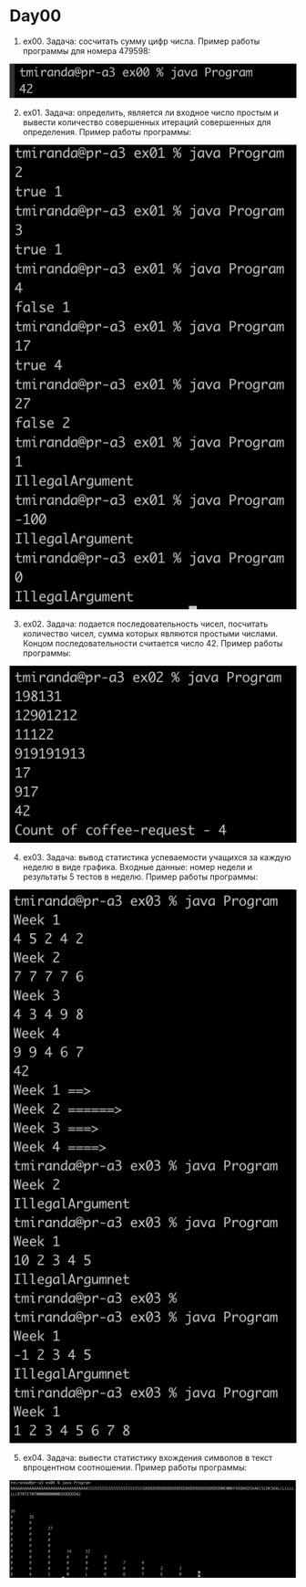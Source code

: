 # Day00
1. ex00. Задача: сосчитать сумму цифр числа.
   Пример работы программы для номера 479598:

![Пример ex00](examples/ex00.png)

2. ex01. Задача: определить, является ли входное число простым и вывести количество совершенных итераций совершенных для определения. 
   Пример работы программы:
   
![Пример ex01](examples/ex01.png)

3. ex02. Задача: подается последовательность чисел, посчитать количество чисел, сумма которых являются простыми числами. Концом последовательности считается число 42.
      Пример работы программы:

![Пример ex02](examples/ex02.png)

4. ex03. Задача: вывод статистика успеваемости учащихся за каждую неделю в виде графика. Входные данные: номер недели и результаты 5 тестов в неделю.
Пример работы программы:

![Пример ex03](examples/ex03.png)

5. ex04. Задача: вывести статистику вхождения символов в текст впроцентном соотношении.
Пример работы программы:

![Пример ex04](examples/ex04.png)
